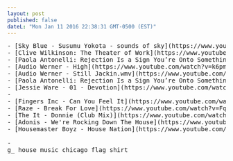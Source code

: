 ```yaml
---
layout: post
published: false
dateL: "Mon Jan 11 2016 22:38:31 GMT-0500 (EST)"
---
```


<pre>
- [Sky Blue - Susumu Yokota - sounds of sky](https://www.youtube.com/watch?v=nSHBn9OferI&index=6&list=PL1Ow8rN6eTa9oiqqD3f3jVE8NaFQ032z_)
- [Clive Wilkinson: The Theater of Work](https://www.youtube.com/watch?v=YlJvw7OCN84)
- [Paola Antonelli: Rejection Is a Sign You’re Onto Something New](https://www.youtube.com/watch?v=unuOWdkU1h4)
- [Audio Werner - High](https://www.youtube.com/watch?v=k6pmHC4feJQ)
- [Audio Werner - Still Jackin.wmv](https://www.youtube.com/watch?v=GrUaLFWqnBI)
- [Paola Antonelli: Rejection Is a Sign You’re Onto Something New](https://www.youtube.com/watch?v=unuOWdkU1h4)
- [Jessie Ware - 01 - Devotion](https://www.youtube.com/watch?v=ro98IkpkKmY&list=PLQ8-2Oov9dwxUwaH9sOoK9Qrvx6q503Ib)
- <https://soundcloud.com/erynallenkane>
- [Fingers Inc - Can You Feel It](https://www.youtube.com/watch?v=8dEee7IDuhw)
- [Raze - Break For Love](https://www.youtube.com/watch?v=FqJJeY-cPu0)
- [The It - Donnie (Club Mix)](https://www.youtube.com/watch?v=0utU98YPjEE)
- [Adonis - We're Rocking Down The House](https://www.youtube.com/watch?v=coHXl4dsfMw)
- [Housemaster Boyz - House Nation](https://www.youtube.com/watch?v=MKxX-yWEpv8)

- <https://www.etsy.com/listing/121975771/acid-deep-minimal-detroit-chicago?ref=market>
g_ house music chicago flag shirt
<http://evolchicago.com/collections/we-love-house-music>
<http://evolchicago.com/collections/we-love-house-music/products/concrete-chicago>
<http://evolchicago.com/collections/we-love-house-music/products/wlhm-t-shirt>
<http://www.zazzle.com/chicago+flag+tshirts>

</pre>